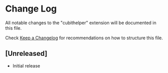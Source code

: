 # Change Log

All notable changes to the "cubithelper" extension will be documented in this file.

Check [Keep a Changelog](http://keepachangelog.com/) for recommendations on how to structure this file.

## [Unreleased]

- Initial release